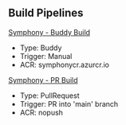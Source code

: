 

## Build Pipelines

[Symphony - Buddy Build](https://dev.azure.com/msazure/One/_build?definitionId=311591)
- Type: Buddy
- Trigger: Manual
- ACR: symphonycr.azurcr.io

[Symphony - PR Build](https://dev.azure.com/msazure/One/_build?definitionId=<ADD_DEF_ID>)
- Type: PullRequest
- Trigger: PR into 'main' branch
- ACR: nopush

